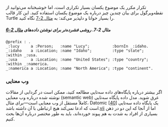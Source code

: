 تکرار مکرر یک موضوع یکسان بسیار تکراری است، اما خوشبختانه می‌توانید از نقطه‌ویرگول برای بیان چندین چیز درباره یک موضوع یکسان استفاده کنید. این کار قالب Turtle را بسیار خوانا و دلپذیر می‌کند: به [مثال 2-7](#fig_graph_n3_shorthand) نگاه کنید.

##### مثال 2-7. روشی فشرده‌تر برای نوشتن داده‌های [مثال 2-6](#fig_graph_n3_triples)

```
@prefix : .
_:lucy     a :Person;   :name "Lucy";          :bornIn _:idaho.
_:idaho    a :Location; :name "Idaho";         :type "state";   :within _:usa.
_:usa      a :Location; :name "United States"; :type "country"; :within _:namerica.
_:namerica a :Location; :name "North America"; :type "continent".
```

### وب معنایی

اگر بیشتر درباره پایگاه‌های داده سه‌تایی مطالعه کنید، ممکن است در گردابی از مقالات نوشته شده درباره وب معنایی (semantic web) غرق شوید. مدل داده پایگاه سه‌تایی کاملاً مستقل از وب معنایی است—برای مثال، Datomic [[40](ch02.html#Datomic2013)] یک پایگاه داده سه‌تایی است که ادعا نمی‌کند هیچ ارتباطی با آن داشته باشد.[vii](ch02.html#idm140605780363744) اما از آنجا که این دو در ذهن بسیاری از افراد به شدت به هم پیوند خورده‌اند، باید به طور مختصر درباره آن‌ها بحث کنیم. 